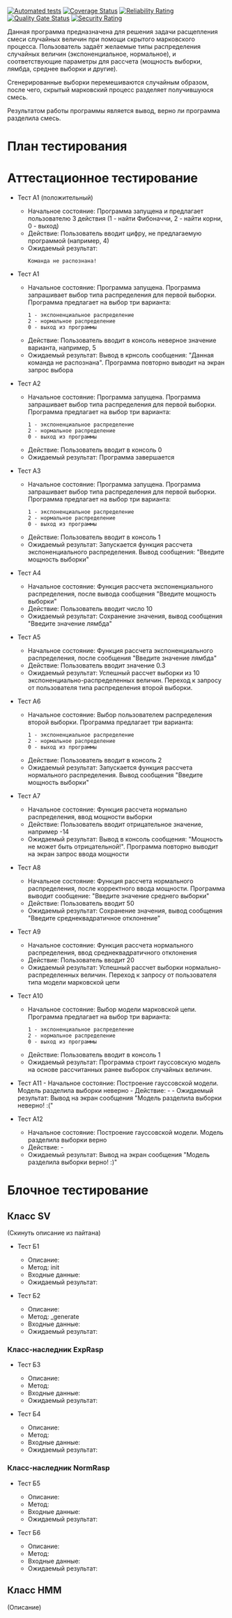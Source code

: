 [![Automated tests](https://github.com/HopeJesus55/test2/actions/workflows/run_tests.yml/badge.svg)](https://github.com/HopeJesus55/test2/actions/workflows/run_tests.yml)
[![Coverage Status](https://coveralls.io/repos/github/HopeJesus55/test2/badge.svg?branch=main)](https://coveralls.io/github/HopeJesus55/test2?branch=main)
[![Reliability Rating](https://sonarcloud.io/api/project_badges/measure?project=HopeJesus55_test2&metric=reliability_rating)](https://sonarcloud.io/summary/new_code?id=HopeJesus55_test2)
[![Quality Gate Status](https://sonarcloud.io/api/project_badges/measure?project=HopeJesus55_test2&metric=alert_status)](https://sonarcloud.io/summary/new_code?id=HopeJesus55_test2)
[![Security Rating](https://sonarcloud.io/api/project_badges/measure?project=HopeJesus55_test2&metric=security_rating)](https://sonarcloud.io/summary/new_code?id=HopeJesus55_test2)

Данная программа предназначена для решения задачи расщепления смеси случайных величин при помощи скрытого марковского процесса. Пользователь задаёт желаемые типы распределения случайных величин (экспоненциальное, нормальное), и соответствующие параметры для рассчета (мощность выборки, лямбда, среднее выборки и другие).

Сгенерированные выборки перемешиваются случайным образом, после чего, скрытый марковский процесс разделяет получившуюся смесь. 

Результатом работы программы является вывод, верно ли программа разделила смесь.

# План тестирования

# Аттестационное тестирование

  - Тест А1 (положительный)
    - Начальное состояние: Программа запущена и предлагает пользователю 3 действия (1 - найти Фибоначчи, 2 - найти корни, 0 - выход)
    - Действие: Пользователь вводит цифру, не предлагаемую программой (например, 4)
    - Ожидаемый результат:
        ```            
      	Команда не распознана!
        ```   

  - Тест А1
    - Начальное состояние: Программа запущена. Программа запрашивает выбор типа распределения для первой выборки. Программа предлагает на выбор три варианта:
      ``` 
      1 - экспоненциальное распределение
      2 - нормальное распределение
      0 - выход из программы
      ``` 
    - Действие: Пользователь вводит в консоль неверное значение варианта, например, 5
    - Ожидаемый результат: Вывод в крнсоль сообщения: "Данная команда не распознана". Программа повторно выводит на экран запрос выбора

  - Тест А2
    - Начальное состояние: Программа запущена. Программа запрашивает выбор типа распределения для первой выборки. Программа предлагает на выбор три варианта: 
      ``` 
      1 - экспоненциальное распределение
      2 - нормальное распределение
      0 - выход из программы
      ``` 
    - Действие: Пользователь вводит в консоль 0
    - Ожидаемый результат: Программа завершается

  - Тест А3
    - Начальное состояние: Программа запущена. Программа запрашивает выбор типа распределения для первой выборки. Программа предлагает на выбор три варианта:
      ``` 
      1 - экспоненциальное распределение
      2 - нормальное распределение
      0 - выход из программы
      ``` 
    - Действие: Пользователь вводит в консоль 1
    - Ожидаемый результат: Запускается функция рассчета экспоненциального распределения. Вывод сообщения: "Введите мощность выборки"

  - Тест А4
    - Начальное состояние: Функция рассчета экспоненциального распределения, после вывода сообщения "Введите мощность выборки"
    - Действие: Пользователь вводит число 10
    - Ожидаемый результат: Сохранение значения, вывод сообщения "Введите значение лямбда"

  - Тест А5
    - Начальное состояние: Функция рассчета экспоненциального распределения, после сообщения "Введите значение лямбда"
    - Действие: Пользователь вводит значение 0.3
    - Ожидаемый результат: Успешный рассчет выборки из 10 экспоненциально-распределенных величин. Переход к запросу от пользователя типа распределения второй выборки.

  - Тест А6
    - Начальное состояние: Выбор пользователем распределения второй выборки. Программа предлагает три варианта:
      ``` 
      1 - экспоненциальное распределение
      2 - нормальное распределение
      0 - выход из программы
      ``` 
    - Действие: Пользователь вводит в консоль 2
    - Ожидаемый результат: Запускается функция рассчета нормального распределения. Вывод сообщения "Введите мощность выборки"

  - Тест А7
    - Начальное состояние: Функция рассчета нормально распределения, ввод мощности выборки
    - Действие: Пользователь вводит отрицательное значение, например -14
    - Ожидаемый результат: Вывод в консоль сообщения: "Мощность не может быть отрицательной!". Программа повторно выводит на экран запрос ввода мощности

  - Тест А8
    - Начальное состояние: Функция рассчета нормального распределения, после корректного ввода мощности. Программа выводит сообщение: "Введите значение среднего выборки"
    - Действие: Пользователь вводит 50
    - Ожидаемый результат: Сохранение значения, вывод сообщения "Введите среднеквадратичное отклонение"

  - Тест А9
    - Начальное состояние: Функция рассчета нормального распределения, ввод среднеквадратичного отклонения
    - Действие: Пользователь вводит 20
    - Ожидаемый результат: Успешный рассчет выборки нормально-распределенных величин. Переход к запросу от пользователя типа модели марковской цепи

  - Тест А10
    - Начальное состояние: Выбор модели марковской цепи. Программа предлагает на выбор три варианта:
      ``` 
      1 - экспоненциальное распределение
      2 - нормальное распределение
      0 - выход из программы
      ``` 
    - Действие: Пользователь вводит в консоль 1
    - Ожидаемый результат: Программа строит гауссовскую модель на основе рассчитанных ранее выборок случайных величин.
   
   - Тест А11
    - Начальное состояние: Построение гауссовской модели. Модель разделила выборки неверно
    - Действие: -
    - Ожидаемый результат: Вывод на экран сообщения "Модель разделила выборки неверно! :("

  - Тест А12
    - Начальное состояние: Построение гауссовской модели. Модель разделила выборки верно
    - Действие: -
    - Ожидаемый результат: Вывод на экран сообщения "Модель разделила выборки верно! :)"


# Блочное тестирование

## Класс SV
(Скинуть описание из пайтана)

  - Тест Б1
    - Описание:
    - Метод: init
    - Входные данные:
    - Ожидаемый результат:

  - Тест Б2
    - Описание:
    - Метод: _generate
    - Входные данные:
    - Ожидаемый результат:

### Класс-наследник ExpRasp

  - Тест Б3
    - Описание:
    - Метод:
    - Входные данные:
    - Ожидаемый результат:

  - Тест Б4
    - Описание:
    - Метод:
    - Входные данные:
    - Ожидаемый результат:
   
### Класс-наследник NormRasp

  - Тест Б5
    - Описание:
    - Метод:
    - Входные данные:
    - Ожидаемый результат:

  - Тест Б6
    - Описание:
    - Метод:
    - Входные данные:
    - Ожидаемый результат:


## Класс HMM
(Описание)
